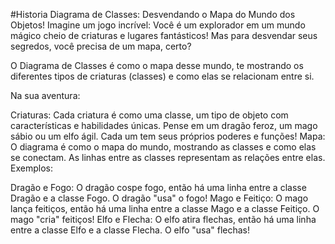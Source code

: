 #Historia
Diagrama de Classes: Desvendando o Mapa do Mundo dos Objetos!
Imagine um jogo incrível: Você é um explorador em um mundo mágico cheio de criaturas e lugares fantásticos! Mas para desvendar seus segredos, você precisa de um mapa, certo?

O Diagrama de Classes é como o mapa desse mundo, te mostrando os diferentes tipos de criaturas (classes) e como elas se relacionam entre si.

Na sua aventura:

Criaturas: Cada criatura é como uma classe, um tipo de objeto com características e habilidades únicas. Pense em um dragão feroz, um mago sábio ou um elfo ágil. Cada um tem seus próprios poderes e funções!
Mapa: O diagrama é como o mapa do mundo, mostrando as classes e como elas se conectam. As linhas entre as classes representam as relações entre elas.
Exemplos:

Dragão e Fogo: O dragão cospe fogo, então há uma linha entre a classe Dragão e a classe Fogo. O dragão "usa" o fogo!
Mago e Feitiço: O mago lança feitiços, então há uma linha entre a classe Mago e a classe Feitiço. O mago "cria" feitiços!
Elfo e Flecha: O elfo atira flechas, então há uma linha entre a classe Elfo e a classe Flecha. O elfo "usa" flechas!
